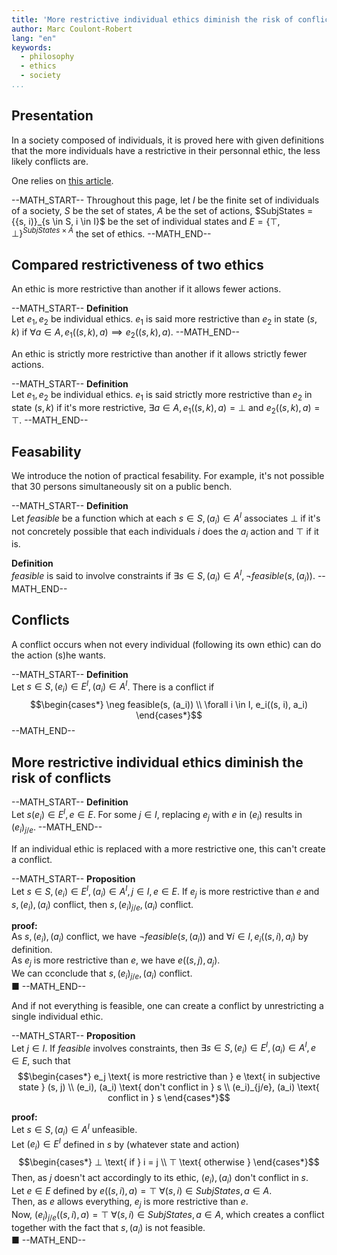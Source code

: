 ```yaml
---
title: 'More restrictive individual ethics diminish the risk of conflicts'
author: Marc Coulont-Robert
lang: "en"
keywords:
  - philosophy
  - ethics
  - society
...
```



## Presentation

In a society composed of individuals, it is proved here with given definitions that the more individuals have a restrictive in their personnal ethic, the less likely conflicts are.

One relies on [this article](https://leibnizproject.com/Articles/objective_ethics_no_disapproval_iff_same_ethic.html).

--MATH_START--
Throughout this page, let $I$ be the finite set of individuals of a society, $S$ be the set of states, $A$ be the set of actions, $SubjStates = \{{s, i)\}_{s \in S, i \in I}$ be the set of individual states and $E = \{⊤, ⊥\}^{SubjStates \times A}$ the set of ethics.
--MATH_END--

[//]: # (2-9)


## Compared restrictiveness of two ethics

An ethic is more restrictive than another if it allows fewer actions.

--MATH_START--
$\mathbf{Definition}$\
Let $e_1, e_2$ be individual ethics.
$e_1$ is said more restrictive than $e_2$ in state $(s, k)$ if $\forall a \in A, e_1((s, k), a) \implies e_2((s, k), a)$.
--MATH_END--

[//]: # (11-14)

An ethic is strictly more restrictive than another if it allows strictly fewer actions.

--MATH_START--
$\mathbf{Definition}$\
Let $e_1, e_2$ be individual ethics.
$e_1$ is said strictly more restrictive than $e_2$ in state $(s, k)$ if it's more restrictive, $\exists a \in A, e_1((s, k), a) = ⊥$ and $e_2((s, k), a) = ⊤$.
--MATH_END--

[//]: # (16-20)


## Feasability

We introduce the notion of practical fesability. For example, it's not possible that 30 persons simultaneously sit on a public bench.

--MATH_START--
$\mathbf{Definition}$\
Let $feasible$ be a function which at each $s \in S, (a_i) \in A^I$ associates $⊥$ if it's not concretely possible that each individuals $i$ does the $a_i$ action and $⊤$ if it is.

$\mathbf{Definition}$\
$feasible$ is said to involve constraints if $\exists s \in S, (a_i) \in A^I, \neg feasible(s, (a_i))$.
--MATH_END--

[//]: # (22-27)


## Conflicts

A conflict occurs when not every individual (following its own ethic) can do the action (s)he wants.

--MATH_START--
$\mathbf{Definition}$\
Let $s \in S, (e_i) \in E^I, (a_i) \in A^I$.
There is a conflict if
$$\begin{cases*}
  \neg feasible(s, (a_i)) \\
  \forall i \in I, e_i((s, i), a_i)
\end{cases*}$$
--MATH_END--

[//]: # (29-32)


## More restrictive individual ethics diminish the risk of conflicts

--MATH_START--
$\mathbf{Definition}$\
Let $s(e_i) \in E^I, e \in E$.
For some $j \in I$, replacing $e_j$ with $e$ in $(e_i)$ results in $(e_i)_{j/e}$.
--MATH_END--

[//]: # (34-36)

If an individual ethic is replaced with a more restrictive one, this can't create a conflict.

--MATH_START--
$\mathbf{Proposition}$\
Let $s \in S, (e_i) \in E^I, (a_i) \in A^I, j \in I, e \in E$.
If $e_j$ is more restrictive than $e$ and $s, (e_i), (a_i)$ conflict, then $s, (e_i)_{j/e}, (a_i)$ conflict.

$\mathbf{proof:}$\
As $s, (e_i), (a_i)$ conflict, we have $\neg feasible(s, (a_i))$ and $\forall i \in I, e_i((s, i), a_i)$ by definition. \
As $e_j$ is more restrictive than $e$, we have $e((s, j), a_j)$. \
We can cconclude that $s, (e_i)_{j/e}, (a_i)$ conflict. \
■
--MATH_END--

[//]: # (38-56)

And if not everything is feasible, one can create a conflict by unrestricting a single individual ethic.

--MATH_START--
$\mathbf{Proposition}$\
Let $j \in I$.
If $feasible$ involves constraints, then $\exists s \in S, (e_i) \in E^I, (a_i) \in A^I, e \in E,$ such that
$$\begin{cases*}
  e_j \text{ is more restrictive than } e \text{ in subjective state } (s, j) \\
  (e_i), (a_i) \text{ don't conflict in } s \\
  (e_i)_{j/e}, (a_i) \text{ conflict in } s
\end{cases*}$$

$\mathbf{proof:}$\
Let $s \in S, (a_i) \in A^I$ unfeasible. \
Let $(e_i) \in E^I$ defined in $s$ by (whatever state and action)
$$\begin{cases*}
  ⊥ \text{ if } i = j \\
  ⊤ \text{ otherwise }
\end{cases*}$$
Then, as $j$ doesn't act accordingly to its ethic, $(e_i), (a_i)$ don't conflict in $s$. \
Let $e \in E$ defined by $e((s, i), a) = ⊤ \text{ } \forall (s, i) \in SubjStates, a \in A$. \
Then, as $e$ allows everything, $e_j$ is more restrictive than $e$. \
Now, $(e_i)_{j/e}((s, i), a) = ⊤ \text{ } \forall (s, i) \in SubjStates, a \in A$, which creates a conflict together with the fact that $s, (a_i)$ is not feasible. \
■
--MATH_END--

[//]: # (58-94)
